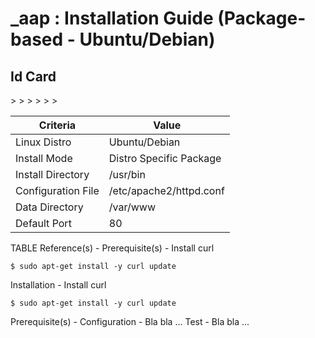 _aap : Installation Guide (Package-based - Ubuntu/Debian)
==
Id Card
-
<table>
    <thead>
        <tr>
            <th>Criteria</th>
            <th>Value</th>
        </tr>
    </thead>
    <tbody>
        <tr>
            <td>Linux Distro</td>
            <td>Ubuntu/Debian</td>>
        </tr>
        <tr>
            <td>Install Mode</td>
            <td>Distro Specific Package</td>>
        </tr>
        <tr>
            <td>Install Directory</td>
            <td>/usr/bin</td>>
        </tr>
        <tr>
            <td>Configuration File</td>
            <td>/etc/apache2/httpd.conf</td>>
        </tr>
        <tr>
            <td>Data Directory</td>
            <td>/var/www</td>>
        </tr>
        <tr>
            <td>Default Port</td>
            <td>80</td>>
        </tr>
    </tbody>
</table>
TABLE
Reference(s)
-
Prerequisite(s)
-
Install curl
<pre><code>$ sudo apt-get install -y curl update</code></pre>
Installation
-
Install curl
<pre><code>$ sudo apt-get install -y curl update</code></pre>
Prerequisite(s)
-
Configuration
-
Bla bla ...
Test
-
Bla bla ...

